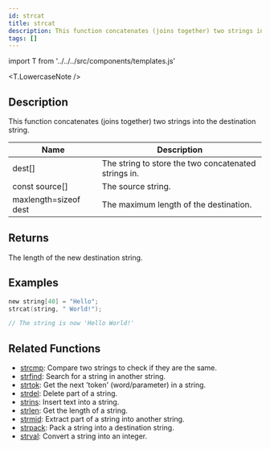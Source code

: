 ```yaml
---
id: strcat
title: strcat
description: This function concatenates (joins together) two strings into the destination string.
tags: []
---
```


import T from '../../../src/components/templates.js'

<T.LowercaseNote />

## Description

This function concatenates (joins together) two strings into the destination string.

| Name                  | Description                                          |
| --------------------- | ---------------------------------------------------- |
| dest[]                | The string to store the two concatenated strings in. |
| const source[]        | The source string.                                   |
| maxlength=sizeof dest | The maximum length of the destination.               |

## Returns

The length of the new destination string.

## Examples

```c
new string[40] = "Hello";
strcat(string, " World!");

// The string is now 'Hello World!'
```

## Related Functions

- [strcmp](strcmp.md): Compare two strings to check if they are the same.
- [strfind](strfind.md): Search for a string in another string.
- [strtok](strtok.md): Get the next 'token' (word/parameter) in a string.
- [strdel](strdel.md): Delete part of a string.
- [strins](strins.md): Insert text into a string.
- [strlen](strlen.md): Get the length of a string.
- [strmid](strmid.md): Extract part of a string into another string.
- [strpack](strpack.md): Pack a string into a destination string.
- [strval](strval.md): Convert a string into an integer.
